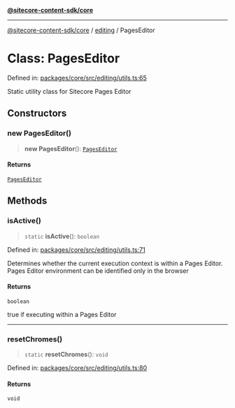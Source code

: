 [**@sitecore-content-sdk/core**](../../README.md)

***

[@sitecore-content-sdk/core](../../README.md) / [editing](../README.md) / PagesEditor

# Class: PagesEditor

Defined in: [packages/core/src/editing/utils.ts:65](https://github.com/Sitecore/xmc-jss-dev/blob/2587fa13814e20ee230863406a92229f2eebdb43/packages/core/src/editing/utils.ts#L65)

Static utility class for Sitecore Pages Editor

## Constructors

### new PagesEditor()

> **new PagesEditor**(): [`PagesEditor`](PagesEditor.md)

#### Returns

[`PagesEditor`](PagesEditor.md)

## Methods

### isActive()

> `static` **isActive**(): `boolean`

Defined in: [packages/core/src/editing/utils.ts:71](https://github.com/Sitecore/xmc-jss-dev/blob/2587fa13814e20ee230863406a92229f2eebdb43/packages/core/src/editing/utils.ts#L71)

Determines whether the current execution context is within a Pages Editor.
Pages Editor environment can be identified only in the browser

#### Returns

`boolean`

true if executing within a Pages Editor

***

### resetChromes()

> `static` **resetChromes**(): `void`

Defined in: [packages/core/src/editing/utils.ts:80](https://github.com/Sitecore/xmc-jss-dev/blob/2587fa13814e20ee230863406a92229f2eebdb43/packages/core/src/editing/utils.ts#L80)

#### Returns

`void`
